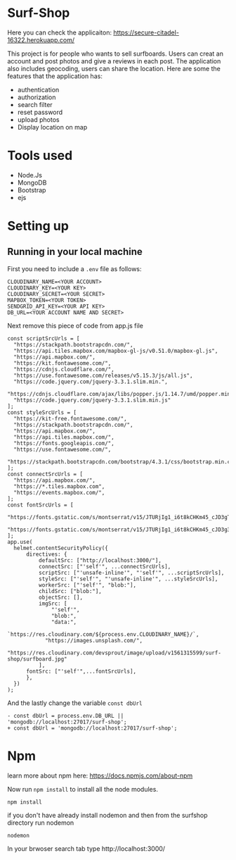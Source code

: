 # Surf-Shop

Here you can check the applicaiton: https://secure-citadel-16322.herokuapp.com/

This project is for people who wants to sell surfboards. Users can creat an account and post photos and give a reviews in each post. The application also includes geocoding, users can share the location. Here are some the features that the application has:

- authentication
- authorization
- search filter
- reset password
- upload photos
- Display location on map

# Tools used

- Node.Js
- MongoDB
- Bootstrap
- ejs

# Setting up 

## Running in your local machine 

First you need to include a  `.env` file as follows:

```
CLOUDINARY_NAME=<YOUR ACCOUNT>
CLOUDINARY_KEY=<YOUR KEY>
CLOUDINARY_SECRET=<YOUR SECRET>
MAPBOX_TOKEN=<YOUR TOKEN>
SENDGRID_API_KEY=<YOUR API KEY>
DB_URL=<YOUR ACCOUNT NAME AND SECRET>
```
Next remove this piece of code from app.js file

```
const scriptSrcUrls = [
  "https://stackpath.bootstrapcdn.com/",
  "https://api.tiles.mapbox.com/mapbox-gl-js/v0.51.0/mapbox-gl.js",
  "https://api.mapbox.com/",
  "https://kit.fontawesome.com/",
  "https://cdnjs.cloudflare.com/",
  "https://use.fontawesome.com/releases/v5.15.3/js/all.js", 
  "https://code.jquery.com/jquery-3.3.1.slim.min.",
  "https://cdnjs.cloudflare.com/ajax/libs/popper.js/1.14.7/umd/popper.min.js",
  "https://code.jquery.com/jquery-3.3.1.slim.min.js"
];
const styleSrcUrls = [
  "https://kit-free.fontawesome.com/",
  "https://stackpath.bootstrapcdn.com/",
  "https://api.mapbox.com/",
  "https://api.tiles.mapbox.com/",
  "https://fonts.googleapis.com/",
  "https://use.fontawesome.com/",
  "https://stackpath.bootstrapcdn.com/bootstrap/4.3.1/css/bootstrap.min.css"
];
const connectSrcUrls = [
  "https://api.mapbox.com/",
  "https://*.tiles.mapbox.com",
  "https://events.mapbox.com/",
];
const fontSrcUrls = [
  "https://fonts.gstatic.com/s/montserrat/v15/JTURjIg1_i6t8kCHKm45_cJD3gTD_vx3rCubqg.woff2",
  "https://fonts.gstatic.com/s/montserrat/v15/JTURjIg1_i6t8kCHKm45_cJD3g3D_vx3rCubqg.woff2"
];
app.use(
  helmet.contentSecurityPolicy({
      directives: {
          defaultSrc: ["http://localhost:3000/"],
          connectSrc: ["'self'", ...connectSrcUrls],
          scriptSrc: ["'unsafe-inline'", "'self'", ...scriptSrcUrls],
          styleSrc: ["'self'", "'unsafe-inline'", ...styleSrcUrls],
          workerSrc: ["'self'", "blob:"],
          childSrc: ["blob:"],
          objectSrc: [],
          imgSrc: [
              "'self'",
              "blob:",
              "data:",
              `https://res.cloudinary.com/${process.env.CLOUDINARY_NAME}/`, 
            "https://images.unsplash.com/",
              "https://res.cloudinary.com/devsprout/image/upload/v1561315599/surf-shop/surfboard.jpg"
          ],
      fontSrc: ["'self'",...fontSrcUrls],
      },
  })
);
```

And the lastly change the variable `const dbUrl`

```
- const dbUrl = process.env.DB_URL ||  'mongodb://localhost:27017/surf-shop';
+ const dbUrl = 'mongodb://localhost:27017/surf-shop';
```

# Npm

learn more about npm here: https://docs.npmjs.com/about-npm

Now run `npm install` to install all the node modules.

```
npm install

```

if you don't have already install nodemon and then from the surfshop directory run nodemon

```
nodemon

```
In your brwoser search tab type http://localhost:3000/


